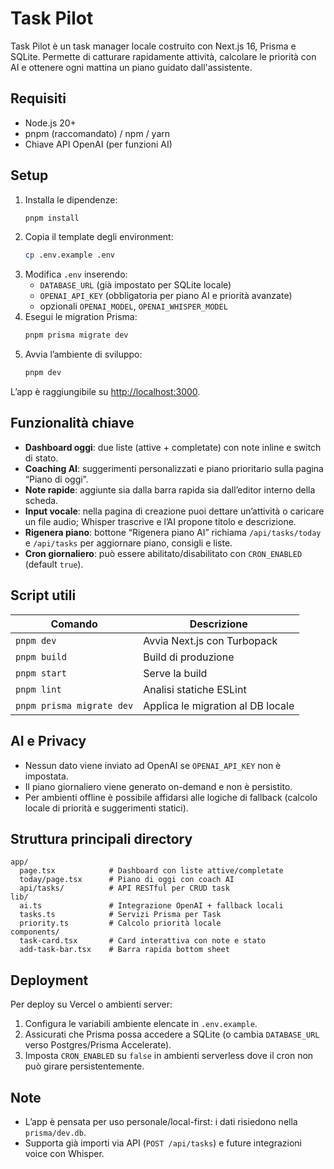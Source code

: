 # Task Pilot

Task Pilot è un task manager locale costruito con Next.js 16, Prisma e SQLite. Permette di catturare rapidamente attività, calcolare le priorità con AI e ottenere ogni mattina un piano guidato dall'assistente.

## Requisiti

- Node.js 20+
- pnpm (raccomandato) / npm / yarn
- Chiave API OpenAI (per funzioni AI)

## Setup

1. Installa le dipendenze:
   ```bash
   pnpm install
   ```
2. Copia il template degli environment:
   ```bash
   cp .env.example .env
   ```
3. Modifica `.env` inserendo:
   - `DATABASE_URL` (già impostato per SQLite locale)
   - `OPENAI_API_KEY` (obbligatoria per piano AI e priorità avanzate)
   - opzionali `OPENAI_MODEL`, `OPENAI_WHISPER_MODEL`
4. Esegui le migration Prisma:
   ```bash
   pnpm prisma migrate dev
   ```
5. Avvia l’ambiente di sviluppo:
   ```bash
   pnpm dev
   ```

L’app è raggiungibile su [http://localhost:3000](http://localhost:3000).

## Funzionalità chiave

- **Dashboard oggi**: due liste (attive + completate) con note inline e switch di stato.
- **Coaching AI**: suggerimenti personalizzati e piano prioritario sulla pagina “Piano di oggi”.
- **Note rapide**: aggiunte sia dalla barra rapida sia dall’editor interno della scheda.
- **Input vocale**: nella pagina di creazione puoi dettare un’attività o caricare un file audio; Whisper trascrive e l’AI propone titolo e descrizione.
- **Rigenera piano**: bottone “Rigenera piano AI” richiama `/api/tasks/today` e `/api/tasks` per aggiornare piano, consigli e liste.
- **Cron giornaliero**: può essere abilitato/disabilitato con `CRON_ENABLED` (default `true`).

## Script utili

| Comando                     | Descrizione                              |
| --------------------------- | ---------------------------------------- |
| `pnpm dev`                  | Avvia Next.js con Turbopack              |
| `pnpm build`                | Build di produzione                      |
| `pnpm start`                | Serve la build                           |
| `pnpm lint`                 | Analisi statiche ESLint                  |
| `pnpm prisma migrate dev`   | Applica le migration al DB locale        |

## AI e Privacy

- Nessun dato viene inviato ad OpenAI se `OPENAI_API_KEY` non è impostata.
- Il piano giornaliero viene generato on-demand e non è persistito.
- Per ambienti offline è possibile affidarsi alle logiche di fallback (calcolo locale di priorità e suggerimenti statici).

## Struttura principali directory

```
app/
  page.tsx            # Dashboard con liste attive/completate
  today/page.tsx      # Piano di oggi con coach AI
  api/tasks/          # API RESTful per CRUD task
lib/
  ai.ts               # Integrazione OpenAI + fallback locali
  tasks.ts            # Servizi Prisma per Task
  priority.ts         # Calcolo priorità locale
components/
  task-card.tsx       # Card interattiva con note e stato
  add-task-bar.tsx    # Barra rapida bottom sheet
```

## Deployment

Per deploy su Vercel o ambienti server:

1. Configura le variabili ambiente elencate in `.env.example`.
2. Assicurati che Prisma possa accedere a SQLite (o cambia `DATABASE_URL` verso Postgres/Prisma Accelerate).
3. Imposta `CRON_ENABLED` su `false` in ambienti serverless dove il cron non può girare persistentemente.

## Note

- L’app è pensata per uso personale/local-first: i dati risiedono nella `prisma/dev.db`.
- Supporta già importi via API (`POST /api/tasks`) e future integrazioni voice con Whisper.
